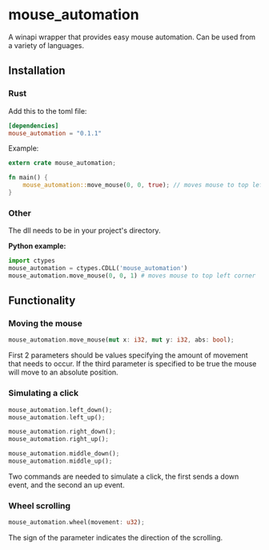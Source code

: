 # mouse_automation
A winapi wrapper that provides easy mouse automation. Can be used from a variety of languages.

## Installation
### Rust
Add this to the toml file:
```toml
[dependencies]
mouse_automation = "0.1.1"
```
Example:
```Rust
extern crate mouse_automation;

fn main() {
    mouse_automation::move_mouse(0, 0, true); // moves mouse to top left corner
}
```

### Other
The dll needs to be in your project's directory.

**Python example:**
```Python
import ctypes
mouse_automation = ctypes.CDLL('mouse_automation')
mouse_automation.move_mouse(0, 0, 1) # moves mouse to top left corner
```

## Functionality
### Moving the mouse
```Rust
mouse_automation.move_mouse(mut x: i32, mut y: i32, abs: bool);
```

First 2 parameters should be values specifying the amount of movement that needs to occur. If the third parameter is specified to be true the mouse will move to an absolute position.

### Simulating a click
```Rust
mouse_automation.left_down();  
mouse_automation.left_up();
```

```Rust
mouse_automation.right_down();  
mouse_automation.right_up();
```

```Rust
mouse_automation.middle_down();  
mouse_automation.middle_up();
```

Two commands are needed to simulate a click, the first sends a down event, and the second an up event. 

### Wheel scrolling
```Rust
mouse_automation.wheel(movement: u32);
```

The sign of the parameter indicates the direction of the scrolling.
